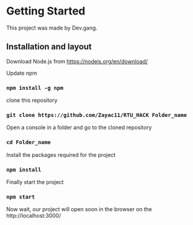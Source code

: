# Getting Started

This project was made by Dev.gang.


## Installation and layout

Download Node.js from https://nodejs.org/en/download/

Update npm

### `npm install -g npm`

clone this repository

### `git clone https://github.com/Zayac11/RTU_HACK Folder_name`

Open a console in a folder and go to the cloned repository

### `cd Folder_name`

Install the packages required for the project

### `npm install`

Finally start the project

### `npm start`

Now wait, our project will open soon in the browser on the http://localhost:3000/
